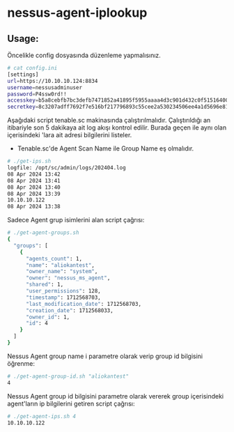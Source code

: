 # nessus-agent-iplookup

## Usage:

Öncelikle config dosyasında düzenleme yapmalısınız.

```bash
# cat config.ini
[settings]
url=https://10.10.10.124:8834
username=nessusadminuser
password=P4ssw0rd!!
accesskey=b5a8cebfb7bc3defb7471852a41895f5955aaaa4d3c901d432c0f51516400e85
secretkey=8c3207adff7692f7e516bf217796893c55cee2a530234506ee4a1d5696e8127d
```

Aşağıdaki script tenable.sc makinasında çalıştırılmalıdır. Çalıştırıldığı an itibariyle son 5 dakikaya ait log akışı kontrol edilir. Burada geçen <scan-name> ile aynı olan <group> içerisindeki <nessus-agent>'lara ait <ip> adresi bilgilerini listeler.

* Tenable.sc'de Agent Scan Name ile Group Name eş olmalıdır.

```bash
# ./get-ips.sh
logfile: /opt/sc/admin/logs/202404.log
08 Apr 2024 13:42
08 Apr 2024 13:41
08 Apr 2024 13:40
08 Apr 2024 13:39
10.10.10.122
08 Apr 2024 13:38

```

Sadece Agent grup isimlerini alan script çağrısı:
```bash
# ./get-agent-groups.sh
{
  "groups": [
    {
      "agents_count": 1,
      "name": "aliokantest",
      "owner_name": "system",
      "owner": "nessus_ms_agent",
      "shared": 1,
      "user_permissions": 128,
      "timestamp": 1712568703,
      "last_modification_date": 1712568703,
      "creation_date": 1712568033,
      "owner_id": 1,
      "id": 4
    }
  ]
}
```

Nessus Agent group name i parametre olarak verip group id bilgisini öğrenme:

```bash
# ./get-agent-group-id.sh "aliokantest"
4
```

Nessus Agent group id bilgisini parametre olarak vererek group içerisindeki agent'ların ip bilgilerini getiren script çağrısı:
```bash
# ./get-agent-ips.sh 4
10.10.10.122
```

